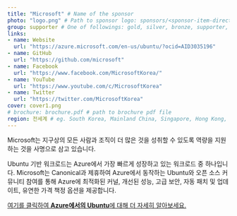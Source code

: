 ```yaml
---
title: "Microsoft" # Name of the sponsor
photo: "logo.png" # Path to sponsor logo: sponsors/<sponsor-item-directory>/logo.png
group: supporter # One of followings: gold, silver, bronze, supporter, infra, record, videoi18n, swag, partner
links:
- name: Website
  url: "https://azure.microsoft.com/en-us/ubuntu/?ocid=AID3035196"
- name: GitHub
  url: "https://github.com/microsoft"
- name: Facebook 
  url: "https://www.facebook.com/MicrosoftKorea/"
- name: YouTube
  url: "https://www.youtube.com/c/MicrosoftKorea"
- name: Twitter
  url: "https://twitter.com/MicrosoftKorea"
cover: cover1.png
# brochure: brochure.pdf # path to brochure pdf file
region: 전세계 # eg. South Korea, Mainland China, Singapore, Hong Kong, Taiwan ...
---
```

  
Microsoft는 지구상의 모든 사람과 조직이 더 많은 것을 성취할 수 있도록 역량을 지원하는 것을 사명으로 삼고 있습니다.

Ubuntu 기반 워크로드는 Azure에서 가장 빠르게 성장하고 있는 워크로드 중 하나입니다. Microsoft는 Canonical과 제휴하여 Azure에서 동작하는 Ubuntu와 오픈 소스 커뮤니티 참여를 통해 Azure에 최적화된 커널, 개선된 성능, 고급 보안, 자동 패치 및 업데이트, 유연한 가격 책정 옵션을 제공합니다.

[여기를 클릭하여 **Azure에서의 Ubuntu**에 대해 더 자세히 알아보세요.](https://azure.microsoft.com/ko-kr/ubuntu/?ocid=AID3035096)
